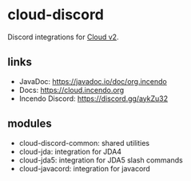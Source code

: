 # cloud-discord

Discord integrations for [Cloud v2](https://github.com/incendo/cloud).

## links

- JavaDoc: https://javadoc.io/doc/org.incendo
- Docs: https://cloud.incendo.org
- Incendo Discord: https://discord.gg/aykZu32

## modules

- cloud-discord-common: shared utilities
- cloud-jda: integration for JDA4
- cloud-jda5: integration for JDA5 slash commands
- cloud-javacord: integration for javacord
